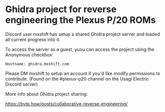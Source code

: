 # Ghidra project for reverse engineering the Plexus P/20 ROMs

Discord user mxshift has setup a shared Ghidra project server and loaded all current progress into it.

To access the server as a guest, yuou can access the project using the Anonymous checkbox:
```
Hostname: ghidra.mxshift.com
```
Please DM mxshift to setup an account if you'd like modify permissions to contribute. (Found on the #plexus-p20 channel on the Usagi Electric Discord server) 

More info about Ghidra project sharing:

https://byte.how/posts/collaborative-reverse-engineering/

